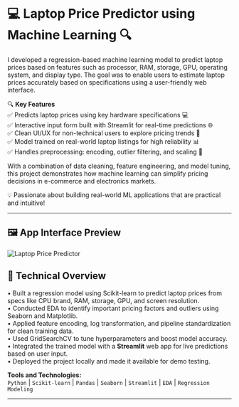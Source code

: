 # 💻 Laptop Price Predictor using Machine Learning 🔍

I developed a regression-based machine learning model to predict laptop prices based on features such as processor, RAM, storage, GPU, operating system, and display type. The goal was to enable users to estimate laptop prices accurately based on specifications using a user-friendly web interface.

🔍 **Key Features**  
✅ Predicts laptop prices using key hardware specifications 💻  
✅ Interactive input form built with Streamlit for real-time predictions 🌐  
✅ Clean UI/UX for non-technical users to explore pricing trends 🎯  
✅ Model trained on real-world laptop listings for high reliability 📊  
✅ Handles preprocessing: encoding, outlier filtering, and scaling 🧹

With a combination of data cleaning, feature engineering, and model tuning, this project demonstrates how machine learning can simplify pricing decisions in e-commerce and electronics markets.

💡 Passionate about building real-world ML applications that are practical and intuitive!

---

## 🖼️ App Interface Preview

![Laptop Price Predictor](dashboard1.png)

## 📌 Technical Overview

• Built a regression model using Scikit-learn to predict laptop prices from specs like CPU brand, RAM, storage, GPU, and screen resolution.  
• Conducted EDA to identify important pricing factors and outliers using Seaborn and Matplotlib.  
• Applied feature encoding, log transformation, and pipeline standardization for clean training data.  
• Used GridSearchCV to tune hyperparameters and boost model accuracy.  
• Integrated the trained model with a **Streamlit** web app for live predictions based on user input.  
• Deployed the project locally and made it available for demo testing.

**Tools and Technologies:**  
`Python` | `Scikit-learn` | `Pandas` | `Seaborn` | `Streamlit` | `EDA` | `Regression Modeling`

---

  

